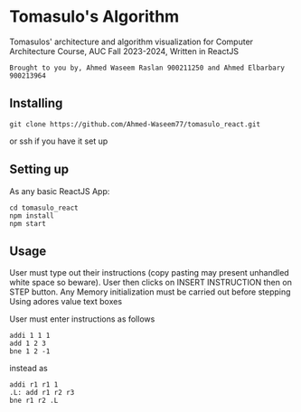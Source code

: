 # Tomasulo's Algorithm
Tomasulos' architecture and algorithm visualization for Computer Architecture Course, AUC Fall 2023-2024, Written in ReactJS

``Brought to you by, Ahmed Waseem Raslan 900211250 and Ahmed Elbarbary 900213964``




## Installing 
```
git clone https://github.com/Ahmed-Waseem77/tomasulo_react.git
```
or ssh if you have it set up

## Setting up

As any basic ReactJS App:

```
cd tomasulo_react
npm install
npm start
``` 
## Usage

User must type out their instructions (copy pasting may present unhandled
white space so beware). User then clicks on INSERT INSTRUCTION then on
STEP button.
Any Memory initialization must be carried out before stepping Using adores
value text boxes

User must enter instructions as follows

```
addi 1 1 1
add 1 2 3
bne 1 2 -1
```
instead as

```
addi r1 r1 1
.L: add r1 r2 r3
bne r1 r2 .L
```